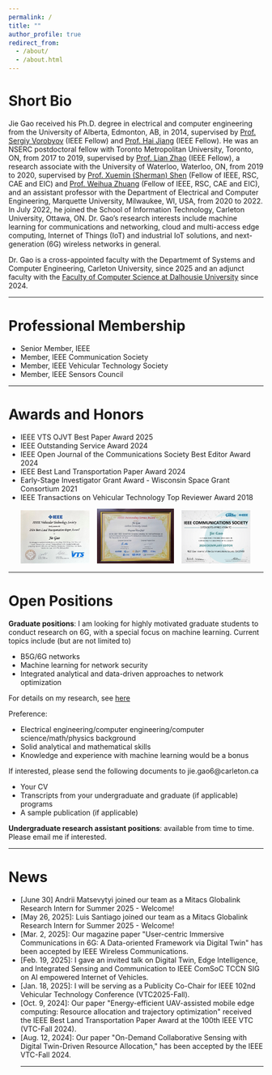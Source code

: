 ```yaml
---
permalink: /
title: ""
author_profile: true
redirect_from: 
  - /about/
  - /about.html
---
```

Short Bio
======
Jie Gao received his Ph.D. degree in electrical and computer engineering from the University of Alberta, Edmonton, AB, in 2014, supervised by [Prof. Sergiy Vorobyov](https://users.aalto.fi/~vorobys1/) (IEEE Fellow) and [Prof. Hai Jiang](https://www.ece.ualberta.ca/~hai1/) (IEEE Fellow). He was an NSERC postdoctoral fellow with Toronto Metropolitan University, Toronto, ON, from 2017 to 2019, supervised by [Prof. Lian Zhao](https://www.ecb.torontomu.ca/~lzhao/) (IEEE Fellow), a research associate with the University of Waterloo, Waterloo, ON, from 2019 to 2020, supervised by [Prof. Xuemin (Sherman) Shen](https://uwaterloo.ca/scholar/sshen) (Fellow of IEEE, RSC, CAE and EIC) and [Prof. Weihua Zhuang](https://uwaterloo.ca/scholar/wzhuang) (Fellow of IEEE, RSC, CAE and EIC), and an assistant professor with the Department of Electrical and Computer Engineering, Marquette University, Milwaukee, WI, USA, from 2020 to 2022. In July 2022, he joined the School of Information Technology, Carleton University, Ottawa, ON. Dr. Gao’s research interests include machine learning for communications and networking, cloud and multi-access edge computing, Internet of Things (IoT) and industrial IoT solutions, and next-generation (6G) wireless networks in general. 

Dr. Gao is a cross-appointed faculty with the Departmemt of Systems and Computer Engineering, Carleton University, since 2025 and an adjunct faculty with the [Faculty of Computer Science at Dalhousie University](https://www.dal.ca/faculty/computerscience/faculty-staff.html) since 2024.

<hr> 


Professional Membership
======
<ul style="list-style-type:disc;">
  <li>Senior Member, IEEE</li>
  <li>Member, IEEE Communication Society</li>
  <li>Member, IEEE Vehicular Technology Society</li>
  <li>Member, IEEE Sensors Council</li>
</ul>

<hr> 


Awards and Honors
======

<ul style="list-style-type:disc;">
  <li>IEEE VTS OJVT Best Paper Award 2025</li>
  <li>IEEE Outstanding Service Award 2024</li>
  <li>IEEE Open Journal of the Communications Society Best Editor Award 2024</li>
  <li>IEEE Best Land Transportation Paper Award 2024 </li>
  <li>Early-Stage Investigator Grant Award - Wisconsin Space Grant Consortium 2021 </li>
  <li>IEEE Transactions on Vehicular Technology Top Reviewer Award 2018 </li>
</ul>

<p float="left">
  &nbsp; &nbsp; &nbsp;
  <img src="../images/Award_IEEEBestLandTransportation2024.jpg" style="width:27%"  alt="">  &nbsp;&nbsp;
  <img src="../images/Award_IEEEService2024.jpg" style="width:30%" alt=""> &nbsp;&nbsp;
  <img src="../images/Award_OJCOMSBestEditor2024.png" style="width:27%" alt="">
</p>

<hr> 

Open Positions
======
<strong>Graduate positions</strong>: I am looking for highly motivated graduate students to conduct research on 6G, with a special focus on machine learning. Current topics include (but are not limited to)
<ul style="list-style-type:disc;">
  <li> B5G/6G networks</li>
  <li>Machine learning for network security</li>
  <li>Integrated analytical and data-driven approaches to network optimization</li>
</ul>

For details on my research, see [here](https://drjiegao.github.io//research/) 

Preference: 
<ul style="list-style-type:disc;">
  <li>Electrical engineering/computer engineering/computer science/math/physics background</li>
  <li>Solid analytical and mathematical skills</li>
  <li>Knowledge and experience with machine learning would be a bonus</li>
</ul>
If interested, please send the following documents to jie.gao6@carleton.ca
<ul style="list-style-type:disc;">
  <li>Your CV</li>
  <li>Transcripts from your undergraduate and graduate (if applicable) programs</li>
  <li>A sample publication (if applicable) </li>
</ul>
<strong>Undergraduate research assistant positions</strong>: available from time to time. Please email me if interested. 

<hr> 


News
======
<ul style="list-style-type:disc;">
 <li> [June 30] Andrii Matsevytyi joined our team as a Mitacs Globalink Research Intern for Summer 2025 - Welcome! </li>
 <li> [May 26, 2025]: Luis Santiago joined our team as a Mitacs Globalink Research Intern for Summer 2025 - Welcome! </li>
 <li> [Mar. 2, 2025]: Our magazine paper "User-centric Immersive Communications in 6G: A Data-oriented Framework via Digital Twin" has been accepted by IEEE Wireless Communications. </li>
 <li> [Feb. 19, 2025]: I gave an invited talk on Digital Twin, Edge Intelligence, and Integrated Sensing and Communication to IEEE ComSoC TCCN SIG on AI empowered Internet of Vehicles. </li>
 <li> [Jan. 18, 2025]: I will be serving as a Publicity Co-Chair for IEEE 102nd Vehicular Technology Conference (VTC2025-Fall). </li>
 <li> [Oct. 9, 2024]: Our paper "Energy-efficient UAV-assisted mobile edge computing: Resource allocation and trajectory optimization" received the IEEE Best Land Transportation Paper Award at the 100th IEEE VTC (VTC-Fall 2024). </li>
 <li> [Aug. 12, 2024]: Our paper "On-Demand Collaborative Sensing with Digital Twin-Driven Resource Allocation," has been accepted by the IEEE VTC-Fall 2024. </li>
<!--
 <li> [Aug. 5, 2024]: Our paper "Digital Twin-Empowered Resource Allocation for On-Demand Collaborative Sensing," has been accepted by the IEEE Internet of Things Journal. </li>
-->
<!--
 <li> [June 16, 2024]: Our paper "User-centric Service Provision for Edge-assisted Mobile AR: A Digital Twin-based Approach," has been accepted by the IEEE/CIC ICCC 2024. </li>
-->
<!--
 <li> [June 16, 2024]: Our paper "Model Drift-Adaptive Resource Reservation in ISAC Networks: A Digital Twin-Based Approach," has been accepted by the IEEE/CIC ICCC 2024. </li>
-->
<hr> 
</ul>





